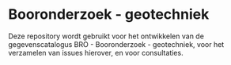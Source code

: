 # Booronderzoek - geotechniek
Deze repository wordt gebruikt voor het ontwikkelen van de gegevenscatalogus BRO - Booronderzoek - geotechniek, voor het verzamelen van issues hierover, en voor consultaties. 
